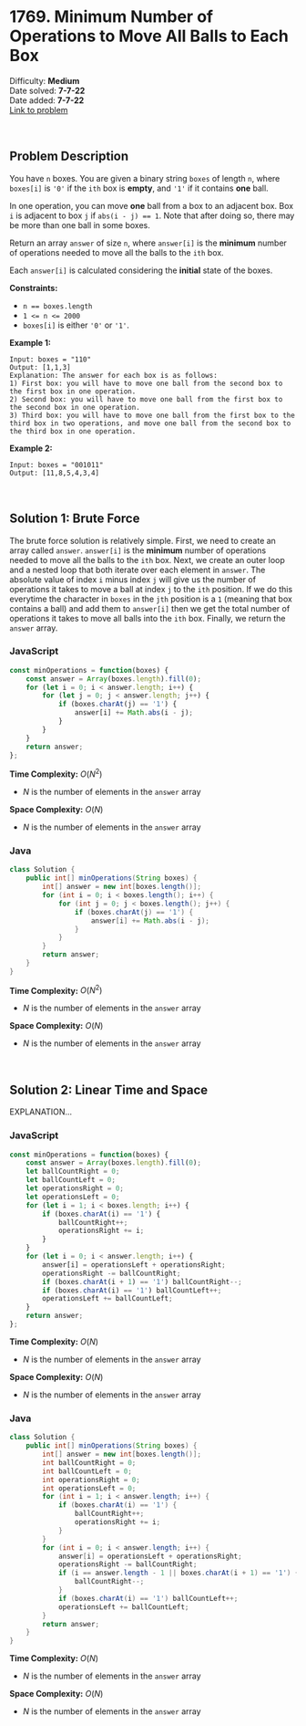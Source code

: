 # 1769. Minimum Number of Operations to Move All Balls to Each Box

Difficulty: **Medium**  
Date solved: **7-7-22**  
Date added: **7-7-22**  
[Link to problem](https://leetcode.com/problems/minimum-number-of-operations-to-move-all-balls-to-each-box/)

<br>

## Problem Description

You have `n` boxes. You are given a binary string `boxes` of length `n`, where `boxes[i]` is `'0'` if the `ith` box is **empty**, and `'1'` if it contains **one** ball.

In one operation, you can move **one** ball from a box to an adjacent box. Box `i` is adjacent to box `j` if `abs(i - j) == 1`. Note that after doing so, there may be more than one ball in some boxes.

Return an array `answer` of size `n`, where `answer[i]` is the **minimum** number of operations needed to move all the balls to the `ith` box.

Each `answer[i]` is calculated considering the **initial** state of the boxes.

**Constraints:**

- `n == boxes.length`
- `1 <= n <= 2000`
- `boxes[i]` is either `'0'` or `'1'`.

**Example 1:**

```
Input: boxes = "110"
Output: [1,1,3]
Explanation: The answer for each box is as follows:
1) First box: you will have to move one ball from the second box to the first box in one operation.
2) Second box: you will have to move one ball from the first box to the second box in one operation.
3) Third box: you will have to move one ball from the first box to the third box in two operations, and move one ball from the second box to the third box in one operation.
```

**Example 2:**

```
Input: boxes = "001011"
Output: [11,8,5,4,3,4]
```

<br>

## Solution 1: Brute Force

The brute force solution is relatively simple. First, we need to create an array called `answer`. `answer[i]` is  the **minimum** number of operations needed to move all the balls to the `ith` box. Next, we create an outer loop and a nested loop that both iterate over each element in `answer`. The absolute value of index `i` minus index `j` will give us the number of operations it takes to move a ball at index `j` to the `ith` position. If we do this everytime the character in `boxes` in the `jth` position is a `1` (meaning that box contains a ball) and add them to `answer[i]` then we get the total number of operations it takes to move all balls into the `ith` box. Finally, we return the `answer` array.

### **JavaScript**

```js
const minOperations = function(boxes) {
    const answer = Array(boxes.length).fill(0);
    for (let i = 0; i < answer.length; i++) {
        for (let j = 0; j < answer.length; j++) {
            if (boxes.charAt(j) == '1') {
                answer[i] += Math.abs(i - j);   
            }
        }
    }
    return answer;
};
```

**Time Complexity:** $O(N^2)$
- $N$ is the number of elements in the `answer` array

**Space Complexity:** $O(N)$
- $N$ is the number of elements in the `answer` array

### **Java**

```java
class Solution {
    public int[] minOperations(String boxes) {
        int[] answer = new int[boxes.length()];
        for (int i = 0; i < boxes.length(); i++) {
            for (int j = 0; j < boxes.length(); j++) {
                if (boxes.charAt(j) == '1') {
                    answer[i] += Math.abs(i - j);
                }
            }
        }
        return answer;
    }
}
```

**Time Complexity:** $O(N^2)$
- $N$ is the number of elements in the `answer` array

**Space Complexity:** $O(N)$
- $N$ is the number of elements in the `answer` array

<br>

## Solution 2: Linear Time and Space

EXPLANATION...

### **JavaScript**

```js
const minOperations = function(boxes) {
    const answer = Array(boxes.length).fill(0);
    let ballCountRight = 0;
    let ballCountLeft = 0;
    let operationsRight = 0;    
    let operationsLeft = 0;
    for (let i = 1; i < boxes.length; i++) {
        if (boxes.charAt(i) == '1') {
            ballCountRight++;
            operationsRight += i;
        }
    }
    for (let i = 0; i < answer.length; i++) {
        answer[i] = operationsLeft + operationsRight;
        operationsRight -= ballCountRight;
        if (boxes.charAt(i + 1) == '1') ballCountRight--;
        if (boxes.charAt(i) == '1') ballCountLeft++;
        operationsLeft += ballCountLeft;
    }
    return answer;
};
```

**Time Complexity:** $O(N)$
- $N$ is the number of elements in the `answer` array

**Space Complexity:** $O(N)$
- $N$ is the number of elements in the `answer` array

### **Java**

```java
class Solution {
    public int[] minOperations(String boxes) {
        int[] answer = new int[boxes.length()];
        int ballCountRight = 0;
        int ballCountLeft = 0;
        int operationsRight = 0;
        int operationsLeft = 0;
        for (int i = 1; i < answer.length; i++) {
            if (boxes.charAt(i) == '1') {
                ballCountRight++;
                operationsRight += i;
            }
        }
        for (int i = 0; i < answer.length; i++) {
            answer[i] = operationsLeft + operationsRight;
            operationsRight -= ballCountRight;
            if (i == answer.length - 1 || boxes.charAt(i + 1) == '1') {
                ballCountRight--;
            }
            if (boxes.charAt(i) == '1') ballCountLeft++;
            operationsLeft += ballCountLeft;
        }
        return answer;
    }
}
```

**Time Complexity:** $O(N)$
- $N$ is the number of elements in the `answer` array

**Space Complexity:** $O(N)$
- $N$ is the number of elements in the `answer` array